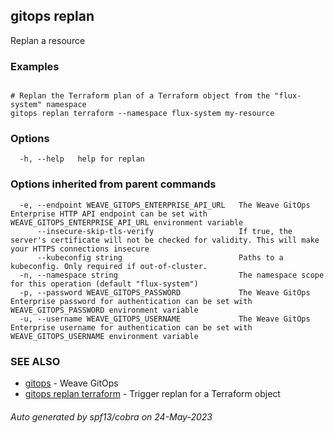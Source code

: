 ## gitops replan

Replan a resource

### Examples

```

# Replan the Terraform plan of a Terraform object from the "flux-system" namespace
gitops replan terraform --namespace flux-system my-resource

```

### Options

```
  -h, --help   help for replan
```

### Options inherited from parent commands

```
  -e, --endpoint WEAVE_GITOPS_ENTERPRISE_API_URL   The Weave GitOps Enterprise HTTP API endpoint can be set with WEAVE_GITOPS_ENTERPRISE_API_URL environment variable
      --insecure-skip-tls-verify                   If true, the server's certificate will not be checked for validity. This will make your HTTPS connections insecure
      --kubeconfig string                          Paths to a kubeconfig. Only required if out-of-cluster.
  -n, --namespace string                           The namespace scope for this operation (default "flux-system")
  -p, --password WEAVE_GITOPS_PASSWORD             The Weave GitOps Enterprise password for authentication can be set with WEAVE_GITOPS_PASSWORD environment variable
  -u, --username WEAVE_GITOPS_USERNAME             The Weave GitOps Enterprise username for authentication can be set with WEAVE_GITOPS_USERNAME environment variable
```

### SEE ALSO

* [gitops](gitops.md)	 - Weave GitOps
* [gitops replan terraform](gitops_replan_terraform.md)	 - Trigger replan for a Terraform object

###### Auto generated by spf13/cobra on 24-May-2023
